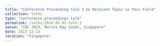 ```yaml
---
title: "Conference Proceeding talk 3 on Relevant Topic in Your Field"
collection: talks
type: "Conference proceedings talk"
permalink: /talks/2014-03-01-talk-3
venue: "CDC 2023, Marina Bay Sands, Singapore"
date: 2023-12-13
location: "Singapore"
---
```



